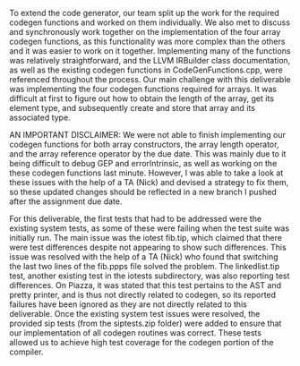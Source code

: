 To extend the code generator, our team split up the work for the required codegen functions and worked on them individually. We also met to discuss and synchronously work together on the implementation of the four array codegen functions, as this functionality was more complex than the others and it was easier to work on it together. Implementing many of the functions was relatively straightforward, and the LLVM IRBuilder class documentation, as well as the existing codegen functions in CodeGenFunctions.cpp, were referenced throughout the process. Our main challenge with this deliverable was implementing the four codegen functions required for arrays. It was difficult at first to figure out how to obtain the length of the array, get its element type, and subsequently create and store that array and its associated type. 

AN IMPORTANT DISCLAIMER:
We were not able to finish implementing our codegen functions for both array constructors, the array length operator, and the array reference operator by the due date. This was mainly due to it being difficult to debug GEP and errorIntrinsic, as well as working on the these codegen functions last minute. However, I was able to take a look at these issues with the help of a TA (Nick) and devised a strategy to fix them, so these updated changes should be reflected in a new branch I pushed after the assignment due date.

For this deliverable, the first tests that had to be addressed were the existing system tests, as some of these were failing when the test suite was initially run. The main issue was the iotest fib.tip, which claimed that there were test differences despite not appearing to show such differences. This issue was resolved with the help of a TA (Nick) who found that switching the last two lines of the fib.ppps file solved the problem. The linkedlist.tip test, another existing test in the iotests subdirectory, was also reporting test differences. On Piazza, it was stated that this test pertains to the AST and pretty printer, and is thus not directly related to codegen, so its reported failures have been ignored as they are not directly related to this deliverable. Once the existing system test issues were resolved, the provided sip tests (from the siptests.zip folder) were added to ensure that our implementation of all codegen routines was correct. These tests allowed us to achieve high test coverage for the codegen portion of the compiler.

